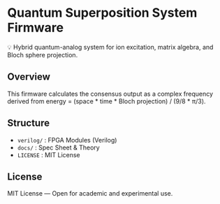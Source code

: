 # Quantum Superposition System Firmware

💡 Hybrid quantum-analog system for ion excitation, matrix algebra, and Bloch sphere projection.

## Overview
This firmware calculates the consensus output as a complex frequency
derived from energy = (space * time * Bloch projection) / (9/8 * π/3).

## Structure
- `verilog/` : FPGA Modules (Verilog)
- `docs/` : Spec Sheet & Theory
- `LICENSE` : MIT License

## License
MIT License — Open for academic and experimental use.
